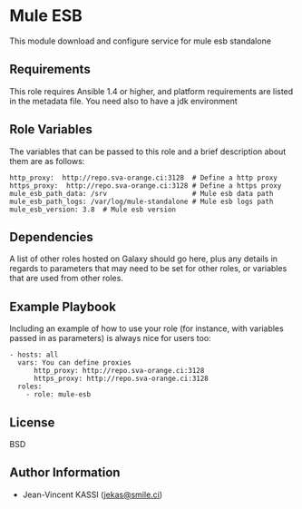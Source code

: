 Mule ESB
=========

This module download and configure service for mule esb standalone

Requirements
------------


This role requires Ansible 1.4 or higher, and platform requirements are listed in the metadata file.
You need also to have a jdk environment


Role Variables
--------------

The variables that can be passed to this role and a brief description about them are as follows:

```
http_proxy:  http://repo.sva-orange.ci:3128  # Define a http proxy
https_proxy:  http://repo.sva-orange.ci:3128 # Define a https proxy
mule_esb_path_data: /srv                     # Mule esb data path 
mule_esb_path_logs: /var/log/mule-standalone # Mule esb logs path
mule_esb_version: 3.8  # Mule esb version

```



Dependencies
------------

A list of other roles hosted on Galaxy should go here, plus any details in regards to parameters that may need to be set for other roles, or variables that are used from other roles.

Example Playbook
----------------

Including an example of how to use your role (for instance, with variables passed in as parameters) is always nice for users too:

```
- hosts: all
  vars: You can define proxies
      http_proxy: http://repo.sva-orange.ci:3128 
      https_proxy: http://repo.sva-orange.ci:3128
  roles:
    - role: mule-esb
```

License
-------

BSD

Author Information
------------------

* Jean-Vincent KASSI (jekas@smile.ci)

